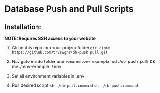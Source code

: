 # Database Push and Pull Scripts

## Installation: 

**NOTE: Requires SSH access to your website** 

1. Clone this repo into your project folder
   `git clone https://github.com/trvswgnr/db-push-pull.git`

1. Navigate inside folder and rename .env-example
   `cd ./db-push-pull/ && mv ./.env-example ./.env

1. Set all environment variables in .env

1. Run desired script
   `sh ./db-pull.command`
   `sh ./db-push.command`